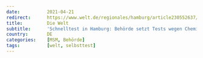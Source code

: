 ```yaml
---
date:          2021-04-21
redirect:      https://www.welt.de/regionales/hamburg/article230552637/Schnelltest-in-Hamburg-Behoerde-setzt-Tests-wegen-Chemikalie-nicht-mehr-ein.html
title:         Die Welt
subtitle:      'Schnelltest in Hamburg: Behörde setzt Tests wegen Chemikalie nicht mehr ein'
country:       DE
categories:    [MSM, Behörde]
tags:          [welt, selbsttest]
---
```

